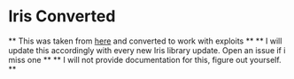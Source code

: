 # Iris Converted
** This was taken from [here](https://devforum.roblox.com/t/iris-immediate-mode-ui-library-based-on-dear-imgui/2302802) and converted to work with exploits  ** 
** I will update this accordingly with every new Iris library update. Open an issue if i miss one **
** I will not provide documentation for this, figure out yourself. **
